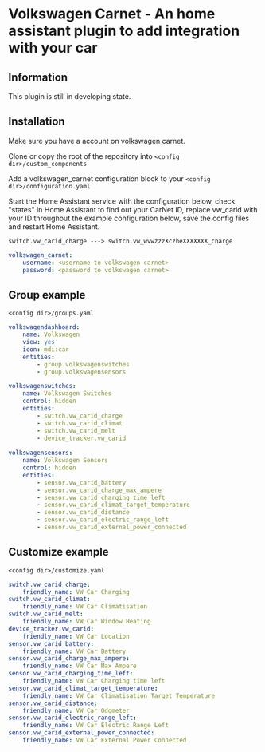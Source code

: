 Volkswagen Carnet - An home assistant plugin to add integration with your car
============================================================
Information
------------
This plugin is still in developing state.

Installation
------------

Make sure you have a account on volkswagen carnet.

Clone or copy the root of the repository into `<config dir>/custom_components`

Add a volkswagen_carnet configuration block to your `<config dir>/configuration.yaml`

Start the Home Assistant service with the configuration below, check "states" in Home Assistant to find out your CarNet ID, replace vw_carid with your ID throughout the example configuration below, save the config files and restart Home Assistant.

```switch.vw_carid_charge ---> switch.vw_wvwzzzXczheXXXXXXX_charge```


```yaml
volkswagen_carnet:
    username: <username to volkswagen carnet>
    password: <password to volkswagen carnet>

```

Group example
------------
`<config dir>/groups.yaml`
```yaml
volkswagendashboard:
    name: Volkswagen
    view: yes
    icon: mdi:car
    entities:
        - group.volkswagenswitches
        - group.volkswagensensors

volkswagenswitches:
    name: Volkswagen Switches
    control: hidden
    entities:
        - switch.vw_carid_charge
        - switch.vw_carid_climat
        - switch.vw_carid_melt
        - device_tracker.vw_carid
  
volkswagensensors:
    name: Volkswagen Sensors
    control: hidden
    entities:
        - sensor.vw_carid_battery
        - sensor.vw_carid_charge_max_ampere
        - sensor.vw_carid_charging_time_left
        - sensor.vw_carid_climat_target_temperature
        - sensor.vw_carid_distance
        - sensor.vw_carid_electric_range_left
        - sensor.vw_carid_external_power_connected
```

Customize example
------------
`<config dir>/customize.yaml`
```yaml
switch.vw_carid_charge:
    friendly_name: VW Car Charging
switch.vw_carid_climat:
    friendly_name: VW Car Climatisation
switch.vw_carid_melt:
    friendly_name: VW Car Window Heating
device_tracker.vw_carid:
    friendly_name: VW Car Location
sensor.vw_carid_battery:
    friendly_name: VW Car Battery
sensor.vw_carid_charge_max_ampere:
    friendly_name: VW Car Max Ampere
sensor.vw_carid_charging_time_left:
    friendly_name: VW Car Charging time left
sensor.vw_carid_climat_target_temperature:
    friendly_name: VW Car Climatisation Target Temperature
sensor.vw_carid_distance:
    friendly_name: VW Car Odometer
sensor.vw_carid_electric_range_left:
    friendly_name: VW Car Electric Range Left
sensor.vw_carid_external_power_connected:
    friendly_name: VW Car External Power Connected
```
